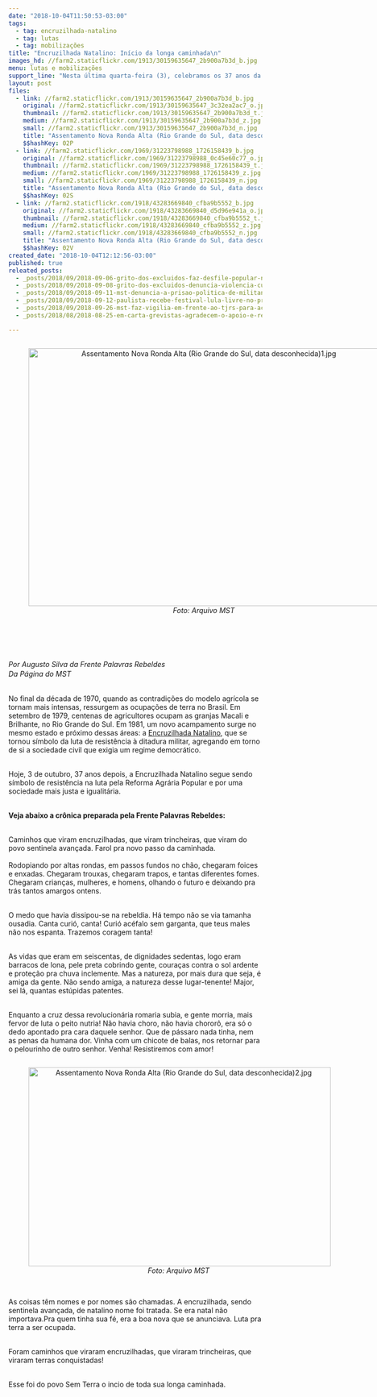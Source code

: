 ```yaml
---
date: "2018-10-04T11:50:53-03:00"
tags:
  - tag: encruzilhada-natalino
  - tag: lutas
  - tag: mobilizações
title: "Encruzilhada Natalino: Início da longa caminhada\n"
images_hd: //farm2.staticflickr.com/1913/30159635647_2b900a7b3d_b.jpg
menu: lutas e mobilizações
support_line: "Nesta última quarta-feira (3), celebramos os 37 anos da Encruzilhada Natalino que segue sendo símbolo de resistência na luta pela terra"
layout: post
files:
  - link: //farm2.staticflickr.com/1913/30159635647_2b900a7b3d_b.jpg
    original: //farm2.staticflickr.com/1913/30159635647_3c32ea2ac7_o.jpg
    thumbnail: //farm2.staticflickr.com/1913/30159635647_2b900a7b3d_t.jpg
    medium: //farm2.staticflickr.com/1913/30159635647_2b900a7b3d_z.jpg
    small: //farm2.staticflickr.com/1913/30159635647_2b900a7b3d_n.jpg
    title: "Assentamento Nova Ronda Alta (Rio Grande do Sul, data desconhecida)3.jpg"
    $$hashKey: 02P
  - link: //farm2.staticflickr.com/1969/31223798988_1726158439_b.jpg
    original: //farm2.staticflickr.com/1969/31223798988_0c45e60c77_o.jpg
    thumbnail: //farm2.staticflickr.com/1969/31223798988_1726158439_t.jpg
    medium: //farm2.staticflickr.com/1969/31223798988_1726158439_z.jpg
    small: //farm2.staticflickr.com/1969/31223798988_1726158439_n.jpg
    title: "Assentamento Nova Ronda Alta (Rio Grande do Sul, data desconhecida)2.jpg"
    $$hashKey: 02S
  - link: //farm2.staticflickr.com/1918/43283669840_cfba9b5552_b.jpg
    original: //farm2.staticflickr.com/1918/43283669840_d5d96e941a_o.jpg
    thumbnail: //farm2.staticflickr.com/1918/43283669840_cfba9b5552_t.jpg
    medium: //farm2.staticflickr.com/1918/43283669840_cfba9b5552_z.jpg
    small: //farm2.staticflickr.com/1918/43283669840_cfba9b5552_n.jpg
    title: "Assentamento Nova Ronda Alta (Rio Grande do Sul, data desconhecida)1.jpg"
    $$hashKey: 02V
created_date: "2018-10-04T12:12:56-03:00"
published: true
releated_posts:
  - _posts/2018/09/2018-09-06-grito-dos-excluidos-faz-desfile-popular-no-dia-da-independencia.md
  - _posts/2018/09/2018-09-08-grito-dos-excluidos-denuncia-violencia-custo-de-vida-e-prisao-politica-de-lula.md
  - _posts/2018/09/2018-09-11-mst-denuncia-a-prisao-politica-de-militante-no-interior-de-sao-paulo.md
  - _posts/2018/09/2018-09-12-paulista-recebe-festival-lula-livre-no-proximo-domingo.md
  - _posts/2018/09/2018-09-26-mst-faz-vigilia-em-frente-ao-tjrs-para-acompanhar-novo-julgamento-do-caso-elton-brum-da-silva.md
  - _posts/2018/08/2018-08-25-em-carta-grevistas-agradecem-o-apoio-e-reafirmam-sua-luta-por-justica.md

---
```

<div style="text-align:center">
<figure class="image" style="display:inline-block"><img alt="Assentamento Nova Ronda Alta (Rio Grande do Sul, data desconhecida)1.jpg" height="512" src="//farm2.staticflickr.com/1918/43283669840_cfba9b5552_b.jpg" width="700" />
<figcaption><em>Foto: Arquivo MST</em>&nbsp;</figcaption>
</figure>
</div>

<p>&nbsp;</p>

<p>&nbsp;</p>

<div>
<div>
<div id=":ot">
<div id=":ou">
<div dir="ltr">
<div>
<div><em>Por Augusto Silva da&nbsp;Frente Palavras Rebeldes<br />
Da P&aacute;gina do MST</em><span style="font-size: 12pt;">&nbsp;</span></div>

<div class="yj6qo">&nbsp;</div>

<div>
<div>
<p>No final da d&eacute;cada de 1970, quando as contradi&ccedil;&otilde;es do modelo agr&iacute;cola se tornam mais intensas, ressurgem as ocupa&ccedil;&otilde;es de terra no Brasil. Em setembro de 1979, centenas de agricultores ocupam as granjas Macali e Brilhante, no Rio Grande do Sul. Em 1981, um novo acampamento surge no mesmo estado e pr&oacute;ximo dessas &aacute;reas: a&nbsp;<a href="http://www.mst.org.br/2014/06/18/a-luta-do-acampamento-encruzilhada-natalino.html">Encruzilhada Natalino</a>, que se tornou s&iacute;mbolo da luta de resist&ecirc;ncia &agrave; ditadura militar, agregando em torno de si a sociedade civil que exigia um regime democr&aacute;tico.</p>

<p><br />
Hoje, 3 de outubro, 37 anos depois, a Encruzilhada Natalino segue sendo s&iacute;mbolo de resist&ecirc;ncia na luta pela Reforma Agr&aacute;ria Popular e por uma sociedade mais justa e igualit&aacute;ria.&nbsp;&nbsp;<br />
&nbsp;</p>

<p><strong>Veja abaixo a cr&ocirc;nica preparada pela Frente Palavras Rebeldes:&nbsp;</strong></p>
</div>
</div>
</div>

<div class="adL">&nbsp;</div>

<div class="adL">Caminhos que viram encruzilhadas, que viram trincheiras, que viram do povo sentinela avan&ccedil;ada. Farol pra novo passo da caminhada.&nbsp;</div>

<div class="adL"><br />
Rodopiando por altas rondas, em passos fundos no ch&atilde;o, chegaram foices e enxadas. Chegaram trouxas, chegaram trapos, e tantas diferentes fomes. Chegaram crian&ccedil;as, mulheres, e homens, olhando o futuro e deixando pra tr&aacute;s tantos amargos ontens.&nbsp;</div>
</div>
</div>
</div>
</div>
</div>

<p><br />
O medo que havia dissipou-se na rebeldia. H&aacute; tempo n&atilde;o se via tamanha ousadia. Canta curi&oacute;, canta! Curi&oacute; ac&eacute;falo sem garganta, que teus males n&atilde;o nos espanta. Trazemos coragem tanta!</p>

<p><br />
As vidas que eram em seiscentas, de dignidades sedentas, logo eram barracos de lona, pele preta cobrindo gente, coura&ccedil;as contra o sol ardente e prote&ccedil;&atilde;o pra chuva inclemente. Mas a natureza, por mais dura que seja, &eacute; amiga da gente. N&atilde;o sendo amiga, a natureza desse lugar-tenente! Major, sei l&aacute;, quantas est&uacute;pidas patentes.</p>

<p><br />
Enquanto a cruz dessa revolucion&aacute;ria romaria subia, e gente morria, mais fervor de luta o peito nutria! N&atilde;o havia choro, n&atilde;o havia choror&ocirc;, era s&oacute; o dedo apontado pra cara daquele senhor. Que de p&aacute;ssaro nada tinha, nem as penas da humana dor. Vinha com um chicote de balas, nos retornar para o pelourinho de outro senhor. Venha! Resistiremos com amor!</p>

<div style="text-align:center">
<figure class="image" style="display:inline-block"><img alt="Assentamento Nova Ronda Alta (Rio Grande do Sul, data desconhecida)2.jpg" height="395" src="//farm2.staticflickr.com/1969/31223798988_1726158439_b.jpg" width="600" />
<figcaption><em>Foto: Arquivo MST&nbsp;</em></figcaption>
</figure>
</div>

<p><br />
As coisas t&ecirc;m nomes e por nomes s&atilde;o chamadas. A encruzilhada, sendo sentinela avan&ccedil;ada, de natalino nome foi tratada. Se era natal n&atilde;o importava.Pra quem tinha sua f&eacute;, era a boa nova que se anunciava. Luta pra terra a ser ocupada.</p>

<p><br />
Foram caminhos que viraram encruzilhadas, que viraram trincheiras, que viraram terras conquistadas!</p>

<p><br />
Esse foi do povo Sem Terra o incio de toda sua longa caminhada.</p>

<div style="color: rgb(0, 0, 0); font-family: Calibri, Helvetica, sans-serif; font-size: 16px;">&nbsp;</div>

<div style="color: rgb(0, 0, 0); font-family: Calibri, Helvetica, sans-serif; font-size: 16px;">&nbsp;</div>

<div style="color: rgb(0, 0, 0); font-family: Calibri, Helvetica, sans-serif; font-size: 16px;">&nbsp;</div>
